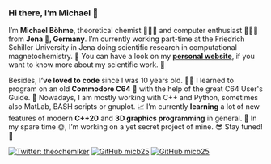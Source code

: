 ### Hi there, I’m Michael 👋

I’m **Michael Böhme**, theoretical chemist 👨🏻‍🔬 and computer enthusiast 👨🏻‍💻 from **Jena 💚, Germany**. I’m currently working part-time at the Friedrich Schiller University in Jena doing scientific research in computational magnetochemistry. 🧲 You can have a look on my **[personal website](https://www.michael-böhme.de/)**, if you want to know more about my scientific work. 🧪

Besides, **I’ve loved to code** since I was 10 years old. 👦🏻 I learned to program on an old **Commodore C64** 👾 with the help of the great C64 User's Guide. 📖 Nowadays, I am mostly working with C++ and Python, sometimes also MatLab, BASH scripts or gnuplot. 📈 I’m currently **learning** a lot of new features of modern **C++20** and **3D graphics programming** in general. 🌱 In my spare time 🌞, I’m working on a yet secret project of mine. 😎 Stay tuned! 🖖

[![Twitter: theochemiker](https://img.shields.io/twitter/follow/theochemiker?style=social)](https://twitter.com/theochemiker)
[![GitHub micb25](https://img.shields.io/github/followers/micb25?label=follow&style=social)](https://github.com/micb25?tab=followers)
[![GitHub micb25](https://img.shields.io/github/stars/micb25?style=social)](https://github.com/micb25)

<!--
**micb25/micb25** is a ✨ _special_ ✨ repository because its `README.md` (this file) appears on your GitHub profile.

Here are some ideas to get you started:

- 🔭 I’m currently working on ...
- 🌱 I’m currently learning ...
- 👯 I’m looking to collaborate on ...
- 🤔 I’m looking for help with ...
- 💬 Ask me about ...
- 📫 How to reach me: ...
- 😄 Pronouns: ...
- ⚡ Fun fact: ...
-->
